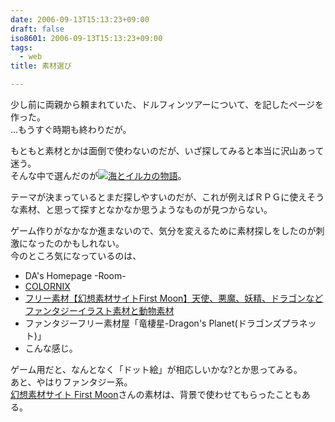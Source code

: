 ```yaml
---
date: 2006-09-13T15:13:23+09:00
draft: false
iso8601: 2006-09-13T15:13:23+09:00
tags:
  - web
title: 素材選び

---
```


少し前に両親から頼まれていた、ドルフィンツアーについて、を記したページを作った。  
…もうすぐ時期も終わりだが。

もともと素材とかは面倒で使わないのだが、いざ探してみると本当に沢山あって迷う。  
そんな中で選んだのが[![海とイルカの物語](http://www.afs01.com/image/baner1.gif)](http://www.afs01.com)。

テーマが決まっているとまだ探しやすいのだが、これが例えばＲＰＧに使えそうな素材、と思って探すとなかなか思うようなものが見つからない。

ゲーム作りがなかなか進まないので、気分を変えるために素材探しをしたのが刺激になったのかもしれない。  
今のところ気になっているのは、

* DA's Homepage -Room-
* [COLORNIX](https://colornix.com/)
* [フリー素材【幻想素材サイトFirst Moon】天使、悪魔、妖精、ドラゴンなどファンタジーイラスト素材と動物素材](http://www.first-moon.com/index.html)
* ファンタジーフリー素材屋「竜棲星-Dragon's Planet(ドラゴンズプラネット)」
* こんな感じ。

ゲーム用だと、なんとなく「ドット絵」が相応しいかな?とか思ってみる。  
あと、やはりファンタジー系。  
[幻想素材サイト First Moon](http://www.first-moon.com/index.html)さんの素材は、背景で使わせてもらったこともある。
